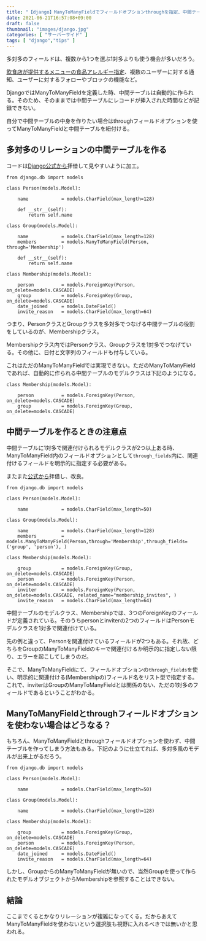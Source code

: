 ```yaml
---
title: "【django】ManyToManyFieldでフィールドオプションthroughを指定、中間テーブルを詳細に定義する【登録日時など】"
date: 2021-06-21T16:57:08+09:00
draft: false
thumbnail: "images/django.jpg"
categories: [ "サーバーサイド" ]
tags: [ "django","tips" ]
---
```



多対多のフィールドは、複数から1つを選ぶ1対多よりも使う機会が多いだろう。

[飲食店が提供するメニューの食品アレルギー指定](/post/django-many-to-many/)、複数のユーザーに対する通知、ユーザーに対するフォローやブロックの機能など。

DjangoではManyToManyFieldを定義した時、中間テーブルは自動的に作られる。そのため、そのままでは中間テーブルにレコードが挿入された時間などが記録できない。

自分で中間テーブルの中身を作りたい場合はthroughフィールドオプションを使ってManyToManyFieldと中間テーブルを紐付ける。



## 多対多のリレーションの中間テーブルを作る

コードは[Django公式から](https://docs.djangoproject.com/ja/3.2/topics/db/models/)拝借して見やすいように加工。

    from django.db import models
    
    class Person(models.Model):

        name            = models.CharField(max_length=128)
    
        def __str__(self):
            return self.name
    
    class Group(models.Model):

        name            = models.CharField(max_length=128)
        members         = models.ManyToManyField(Person, through='Membership')
    
        def __str__(self):
            return self.name
    
    class Membership(models.Model):

        person          = models.ForeignKey(Person, on_delete=models.CASCADE)
        group           = models.ForeignKey(Group, on_delete=models.CASCADE)
        date_joined     = models.DateField()
        invite_reason   = models.CharField(max_length=64)


つまり、PersonクラスとGroupクラスを多対多でつなげる中間テーブルの役割をしているのが、Membershipクラス。

Membershipクラス内ではPersonクラス、Groupクラスを1対多でつなげている。その他に、日付と文字列のフィールドも付与している。

これはただのManyToManyFieldでは実現できない。ただのManyToManyFieldであれば、自動的に作られる中間テーブルのモデルクラスは下記のようになる。

    class Membership(models.Model):

        person          = models.ForeignKey(Person, on_delete=models.CASCADE)
        group           = models.ForeignKey(Group, on_delete=models.CASCADE)



## 中間テーブルを作るときの注意点

中間テーブルに1対多で関連付けられるモデルクラスが2つ以上ある時、ManyToManyField内のフィールドオプションとして`through_fields`内に、関連付けるフィールドを明示的に指定する必要がある。

またまた[公式から](https://docs.djangoproject.com/ja/3.2/ref/models/fields/#django.db.models.ManyToManyField.through_fields)拝借し、改良。

    from django.db import models
    
    class Person(models.Model):

        name            = models.CharField(max_length=50)
    
    class Group(models.Model):

        name            = models.CharField(max_length=128)
        members         = models.ManyToManyField(Person,through='Membership',through_fields=('group', 'person'), )
    
    class Membership(models.Model):

        group           = models.ForeignKey(Group, on_delete=models.CASCADE)
        person          = models.ForeignKey(Person, on_delete=models.CASCADE)
        inviter         = models.ForeignKey(Person, on_delete=models.CASCADE, related_name="membership_invites", )
        invite_reason   = models.CharField(max_length=64)


中間テーブルのモデルクラス、Membershipでは、3つのForeignKeyのフィールドが定義されている。そのうちpersonとinviterの2つのフィールドはPersonモデルクラスを1対多で関連付けている。

先の例と違って、Personを関連付けているフィールドが2つもある。それ故、どちらをGroupのManyToManyFieldのキーで関連付けるか明示的に指定しない限り、エラーを起こしてしまうのだ。

そこで、ManyToManyFieldにて、フィールドオプションの`through_fields`を使い、明示的に関連付ける(Membershipの)フィールド名をリスト型で指定する。これで、inviterはGroupのManyToManyFieldとは関係のない、ただの1対多のフィールドであるということがわかる。

## ManyToManyFieldとthroughフィールドオプションを使わない場合はどうなる？

もちろん、ManyToManyFieldとthroughフィールドオプションを使わず、中間テーブルを作ってしまう方法もある。下記のように仕立てれば、多対多風のモデルが出来上がるだろう。

    from django.db import models
    
    class Person(models.Model):

        name            = models.CharField(max_length=50)
    
    class Group(models.Model):

        name            = models.CharField(max_length=128)
    
    class Membership(models.Model):

        group           = models.ForeignKey(Group, on_delete=models.CASCADE)
        person          = models.ForeignKey(Person, on_delete=models.CASCADE)
        date_joined     = models.DateField()
        invite_reason   = models.CharField(max_length=64)

しかし、GroupからのManyToManyFieldが無いので、当然Groupを使って作られたモデルオブジェクトからMembershipを参照することはできない。


## 結論

ここまでくるとかなりリレーションが複雑になってくる。だからあえてManyToManyFieldを使わないという選択肢も視野に入れるべきでは無いかと思われる。






